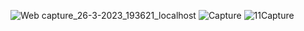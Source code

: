 ![Web capture_26-3-2023_193621_localhost](https://user-images.githubusercontent.com/62719277/227779837-78d2ceef-b247-446f-903d-4fec3592e07c.jpeg)
![Capture](https://user-images.githubusercontent.com/62719277/227779959-52851296-e875-485f-bd4c-318ec89caf6a.PNG)
![11Capture](https://user-images.githubusercontent.com/62719277/227780019-6184f0f0-8a59-4d46-82c2-46b1a98dafc6.PNG)
